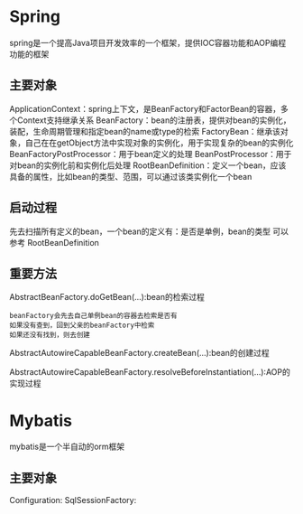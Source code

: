 # Spring

spring是一个提高Java项目开发效率的一个框架，提供IOC容器功能和AOP编程功能的框架

## 主要对象

ApplicationContext：spring上下文，是BeanFactory和FactorBean的容器，多个Context支持继承关系
BeanFactory：bean的注册表，提供对bean的实例化，装配，生命周期管理和指定bean的name或type的检索
FactoryBean：继承该对象，自己在在getObject方法中实现对象的实例化，用于实现复杂的bean的实例化
BeanFactoryPostProcessor：用于bean定义的处理
BeanPostProcessor：用于对bean的实例化前和实例化后处理
RootBeanDefinition：定义一个bean，应该具备的属性，比如bean的类型、范围，可以通过该类实例化一个bean

## 启动过程

先去扫描所有定义的bean，一个bean的定义有：是否是单例，bean的类型 可以参考 RootBeanDefinition
 
## 重要方法

AbstractBeanFactory.doGetBean(...):bean的检索过程

    beanFactory会先去自己单例bean的容器去检索是否有
    如果没有查到，回到父亲的beanFactory中检索
    如果还没有找到，则去创建
AbstractAutowireCapableBeanFactory.createBean(...):bean的创建过程

AbstractAutowireCapableBeanFactory.resolveBeforeInstantiation(...):AOP的实现过程

# Mybatis

mybatis是一个半自动的orm框架

## 主要对象

Configuration:
SqlSessionFactory:
